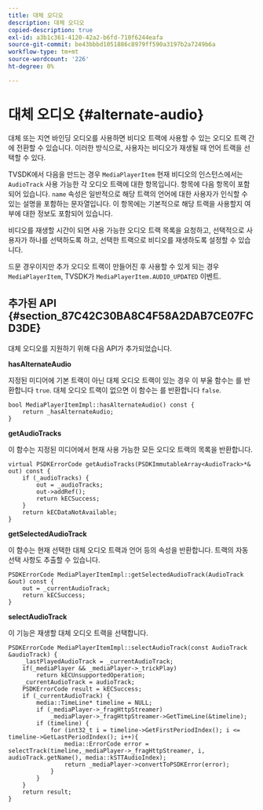 ```yaml
---
title: 대체 오디오
description: 대체 오디오
copied-description: true
exl-id: a3b1c361-4120-42a2-b6fd-710f6244eafa
source-git-commit: be43bbbd1051886c8979ff590a3197b2a7249b6a
workflow-type: tm+mt
source-wordcount: '226'
ht-degree: 0%

---
```


# 대체 오디오 {#alternate-audio}

대체 또는 지연 바인딩 오디오를 사용하면 비디오 트랙에 사용할 수 있는 오디오 트랙 간에 전환할 수 있습니다. 이러한 방식으로, 사용자는 비디오가 재생될 때 언어 트랙을 선택할 수 있다.

<!--<a id="section_E4F9DC28A2944BD08B4190A7F98A8365"></a>-->

TVSDK에서 다음을 만드는 경우 `MediaPlayerItem` 현재 비디오의 인스턴스에서는 `AudioTrack` 사용 가능한 각 오디오 트랙에 대한 항목입니다. 항목에 다음 항목이 포함되어 있습니다. `name` 속성은 일반적으로 해당 트랙의 언어에 대한 사용자가 인식할 수 있는 설명을 포함하는 문자열입니다. 이 항목에는 기본적으로 해당 트랙을 사용할지 여부에 대한 정보도 포함되어 있습니다.

비디오를 재생할 시간이 되면 사용 가능한 오디오 트랙 목록을 요청하고, 선택적으로 사용자가 하나를 선택하도록 하고, 선택한 트랙으로 비디오를 재생하도록 설정할 수 있습니다.

드문 경우이지만 추가 오디오 트랙이 만들어진 후 사용할 수 있게 되는 경우 `MediaPlayerItem`, TVSDK가 `MediaPlayerItem.AUDIO_UPDATED` 이벤트.

## 추가된 API {#section_87C42C30BA8C4F58A2DAB7CE07FCD3DE}

대체 오디오를 지원하기 위해 다음 API가 추가되었습니다.

**hasAlternateAudio**

지정된 미디어에 기본 트랙이 아닌 대체 오디오 트랙이 있는 경우 이 부울 함수는 를 반환합니다 `true`. 대체 오디오 트랙이 없으면 이 함수는 를 반환합니다 `false`.

```
bool MediaPlayerItemImpl::hasAlternateAudio() const { 
    return _hasAlternateAudio; 
}
```

**getAudioTracks**

이 함수는 지정된 미디어에서 현재 사용 가능한 모든 오디오 트랙의 목록을 반환합니다.

```
virtual PSDKErrorCode getAudioTracks(PSDKImmutableArray<AudioTrack>*& out) const { 
    if (_audioTracks) { 
        out = _audioTracks; 
        out->addRef(); 
        return kECSuccess; 
    } 
    return kECDataNotAvailable; 
} 
```

**getSelectedAudioTrack**

이 함수는 현재 선택한 대체 오디오 트랙과 언어 등의 속성을 반환합니다. 트랙의 자동 선택 사항도 추출할 수 있습니다.

```
PSDKErrorCode MediaPlayerItemImpl::getSelectedAudioTrack(AudioTrack &out) const { 
    out = _currentAudioTrack; 
    return kECSuccess; 
}
```

**selectAudioTrack**

이 기능은 재생할 대체 오디오 트랙을 선택합니다.

```
PSDKErrorCode MediaPlayerItemImpl::selectAudioTrack(const AudioTrack &audioTrack) { 
    _lastPlayedAudioTrack = _currentAudioTrack; 
    if(_mediaPlayer && _mediaPlayer->_trickPlay) 
        return kECUnsupportedOperation; 
    _currentAudioTrack = audioTrack; 
    PSDKErrorCode result = kECSuccess; 
    if (_currentAudioTrack) { 
        media::TimeLine* timeline = NULL; 
        if (_mediaPlayer->_fragHttpStreamer) 
            _mediaPlayer->_fragHttpStreamer->GetTimeLine(&timeline); 
        if (timeline) { 
            for (int32_t i = timeline->GetFirstPeriodIndex(); i <= timeline->GetLastPeriodIndex(); i++){ 
                media::ErrorCode error = selectTrack(timeline,_mediaPlayer->_fragHttpStreamer, i, audioTrack.getName(), media::kSTTAudioIndex); 
                return _mediaPlayer->convertToPSDKError(error); 
            } 
        } 
    }   
    return result; 
}
```
